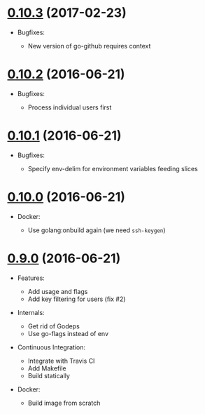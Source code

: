 # [0.10.3](https://github.com/camptocamp/github_pki/releases/tag/0.10.3) (2017-02-23)

* Bugfixes:

  - New version of go-github requires context

# [0.10.2](https://github.com/camptocamp/github_pki/releases/tag/0.10.2) (2016-06-21)

* Bugfixes:

  - Process individual users first

# [0.10.1](https://github.com/camptocamp/github_pki/releases/tag/0.10.1) (2016-06-21)

* Bugfixes:

  - Specify env-delim for environment variables feeding slices

# [0.10.0](https://github.com/camptocamp/github_pki/releases/tag/0.10.0) (2016-06-21)

* Docker:

  - Use golang:onbuild again (we need `ssh-keygen`)

# [0.9.0](https://github.com/camptocamp/github_pki/releases/tag/0.9.0) (2016-06-21)

* Features:

  - Add usage and flags
  - Add key filtering for users (fix #2)

* Internals:

  - Get rid of Godeps
  - Use go-flags instead of env

* Continuous Integration:

  - Integrate with Travis CI
  - Add Makefile
  - Build statically

* Docker:

  - Build image from scratch
